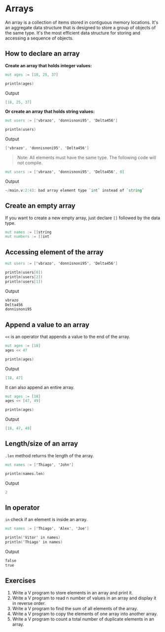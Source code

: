 # Arrays

An array is a collection of items stored in contiguous memory locations. It's an aggregate data structure that is designed to store a group of objects of the same type. It's the most efficient data structure for storing and accessing a sequence of objects.

## How to declare an array

**Create an array that holds integer values:**

```v
mut ages := [18, 25, 37]

println(ages)
```

Output

```v
[18, 25, 37]
```

**Or create an array that holds string values:**

```v
mut users := ['vbrazo', 'donnisnoni95', 'Delta456']

println(users)
```

Output

```v
['vbrazo', 'donnisnoni95', 'Delta456']
```

> Note: All elements must have the same type. The following code will not compile.

```v
mut users := ['vbrazo', 'donnisnoni95', 'Delta456', 0]
```

Output

```v
~/main.v:2:43: bad array element type `int` instead of `string`
```

## Create an empty array

If you want to create a new empty array, just declare `[]` followed by the data type.

```v
mut names := []string
mut numbers := []int
```

## Accessing element of the array

```v
mut users := ['vbrazo', 'donnisnoni95', 'Delta456']

println(users[0])
println(users[2])
println(users[1])
```

Output

```v
vbrazo
Delta456
donnisnoni95
```

## Append a value to an array

`<<` is an operator that appends a value to the end of the array.

```v
mut ages := [18]
ages << 47

println(ages)
```

Output

```v
[18, 47]
```

It can also append an entire array.

```v
mut ages := [18]
ages << [47, 49]

println(ages)
```

Output

```v
[18, 47, 49]
```

## Length/size of an array

`.len` method returns the length of the array.

```v
mut names := ['Thiago', 'John']

println(names.len)
```

Output

```v
2
```

## In operator

`in` check if an element is inside an array.

```v
mut names := ['Thiago', 'Alex', 'Joe']

println('Vitor' in names)
println('Thiago' in names)
```

Output

```v
false
true
```

## Exercises

1. Write a V program to store elements in an array and print it.
2. Write a V program to read n number of values in an array and display it in reverse order.
3. Write a V program to find the sum of all elements of the array.
4. Write a V program to copy the elements of one array into another array.
5. Write a V program to count a total number of duplicate elements in an array.
